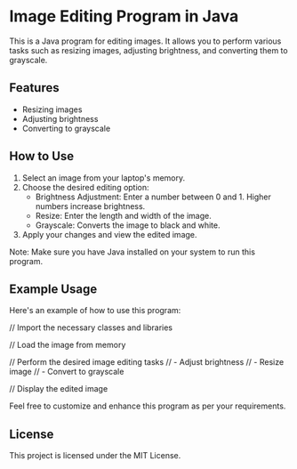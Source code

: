 # Image Editing Program in Java

This is a Java program for editing images. It allows you to perform various tasks such as resizing images, adjusting brightness, and converting them to grayscale.

## Features
- Resizing images
- Adjusting brightness
- Converting to grayscale

## How to Use
1. Select an image from your laptop's memory.
2. Choose the desired editing option:
   - Brightness Adjustment: Enter a number between 0 and 1. Higher numbers increase brightness.
   - Resize: Enter the length and width of the image.
   - Grayscale: Converts the image to black and white.
3. Apply your changes and view the edited image.

Note: Make sure you have Java installed on your system to run this program.

## Example Usage
Here's an example of how to use this program:

// Import the necessary classes and libraries

// Load the image from memory

// Perform the desired image editing tasks
// - Adjust brightness
// - Resize image
// - Convert to grayscale

// Display the edited image


Feel free to customize and enhance this program as per your requirements.

## License
This project is licensed under the MIT License.
